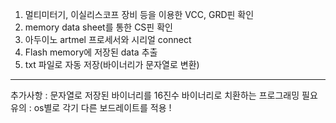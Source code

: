 1. 멀티미터기, 이실리스코프 장비 등을 이용한 VCC, GRD핀 확인
2. memory data sheet를 통한 CS핀 확인
3. 아두이노 artmel 프로세서와 시리얼 connect
4. Flash memory에 저장된 data 추출
5. txt 파일로 자동 저장(바이너리가 문자열로 변환)
----------------------------------------------------------
추가사항 : 문자열로 저장된 바이너리를 16진수 바이너리로 치환하는 프로그래밍 필요
유의 : os별로 각기 다른 보드레이트를 적용 !
